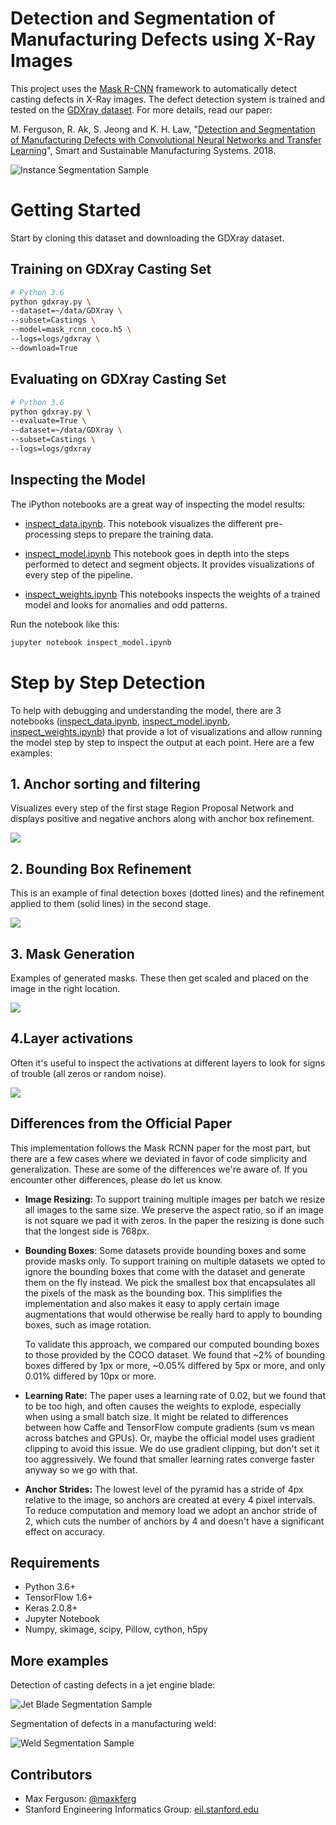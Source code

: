 # Detection and Segmentation of Manufacturing Defects using X-Ray Images

This project uses the  [Mask R-CNN](https://arxiv.org/abs/1703.06870) framework to automatically detect casting defects in X-Ray images.
The defect detection system is trained and tested on the [GDXray dataset](dmery.ing.puc.cl/index.php/material/gdxray/). For more details, read our paper:

M. Ferguson, R. Ak, S. Jeong and K. H. Law, "[Detection and Segmentation of Manufacturing Defects with Convolutional Neural Networks and Transfer Learning](https://arxiv.org/pdf/1808.02518.pdf)", Smart and Sustainable Manufacturing Systems. 2018.

![Instance Segmentation Sample](assets/detection.png)


# Getting Started
Start by cloning this dataset and downloading the GDXray dataset.
## Training on GDXray Casting Set

```sh
# Python 3.6
python gdxray.py \
--dataset=~/data/GDXray \
--subset=Castings \
--model=mask_rcnn_coco.h5 \
--logs=logs/gdxray \
--download=True
```

## Evaluating on GDXray Casting Set

```sh
# Python 3.6
python gdxray.py \
--evaluate=True \
--dataset=~/data/GDXray \
--subset=Castings \
--logs=logs/gdxray
```

## Inspecting the Model
The iPython notebooks are a great way of inspecting the model results:

* [inspect_data.ipynb](/inspect_data.ipynb). This notebook visualizes the different pre-processing steps
to prepare the training data.

* [inspect_model.ipynb](/inspect_model.ipynb) This notebook goes in depth into the steps performed to detect and segment objects. It provides visualizations of every step of the pipeline.

* [inspect_weights.ipynb](/inspect_weights.ipynb)
This notebooks inspects the weights of a trained model and looks for anomalies and odd patterns.

Run the notebook like this:
```sh
jupyter notebook inspect_model.ipynb
```

# Step by Step Detection
To help with debugging and understanding the model, there are 3 notebooks 
([inspect_data.ipynb](inspect_data.ipynb), [inspect_model.ipynb](inspect_model.ipynb),
[inspect_weights.ipynb](inspect_weights.ipynb)) that provide a lot of visualizations and allow running the model step by step to inspect the output at each point. Here are a few examples:

## 1. Anchor sorting and filtering
Visualizes every step of the first stage Region Proposal Network and displays positive and negative anchors along with anchor box refinement.

![](assets/detection_anchors.png)

## 2. Bounding Box Refinement
This is an example of final detection boxes (dotted lines) and the refinement applied to them (solid lines) in the second stage.

![](assets/detection_refinement.png)

## 3. Mask Generation
Examples of generated masks. These then get scaled and placed on the image in the right location.

![](assets/detection_masks.png)

## 4.Layer activations
Often it's useful to inspect the activations at different layers to look for signs of trouble (all zeros or random noise).

![](assets/detection_activations.png)

## Differences from the Official Paper
This implementation follows the Mask RCNN paper for the most part, but there are a few cases where we deviated in favor of code simplicity and generalization. These are some of the differences we're aware of. If you encounter other differences, please do let us know.

* **Image Resizing:** To support training multiple images per batch we resize all images to the same size. We preserve the aspect ratio, so if an image is not square we pad it with zeros. In the paper the resizing is done such that the longest side is 768px.

* **Bounding Boxes**: Some datasets provide bounding boxes and some provide masks only. To support training on multiple datasets we opted to ignore the bounding boxes that come with the dataset and generate them on the fly instead. We pick the smallest box that encapsulates all the pixels of the mask as the bounding box. This simplifies the implementation and also makes it easy to apply certain image augmentations that would otherwise be really hard to apply to bounding boxes, such as image rotation.

    To validate this approach, we compared our computed bounding boxes to those provided by the COCO dataset.
We found that ~2% of bounding boxes differed by 1px or more, ~0.05% differed by 5px or more, 
and only 0.01% differed by 10px or more.

* **Learning Rate:** The paper uses a learning rate of 0.02, but we found that to be
too high, and often causes the weights to explode, especially when using a small batch
size. It might be related to differences between how Caffe and TensorFlow compute 
gradients (sum vs mean across batches and GPUs). Or, maybe the official model uses gradient
clipping to avoid this issue. We do use gradient clipping, but don't set it too aggressively.
We found that smaller learning rates converge faster anyway so we go with that.

* **Anchor Strides:** The lowest level of the pyramid has a stride of 4px relative to the image, so anchors are created at every 4 pixel intervals. To reduce computation and memory load we adopt an anchor stride of 2, which cuts the number of anchors by 4 and doesn't have a significant effect on accuracy.

## Requirements
* Python 3.6+
* TensorFlow 1.6+
* Keras 2.0.8+
* Jupyter Notebook
* Numpy, skimage, scipy, Pillow, cython, h5py

## More examples
Detection of casting defects in a jet engine blade:

![Jet Blade Segmentation Sample](assets/jet-blade-defects.png)

Segmentation of defects in a manufacturing weld:

![Weld Segmentation Sample](assets/weld-defects.png)


## Contributors
* Max Ferguson: [@maxkferg](https://github.com/maxkferg)
* Stanford Engineering Informatics Group: [eil.stanford.edu](http://eil.stanford.edu/index.html)